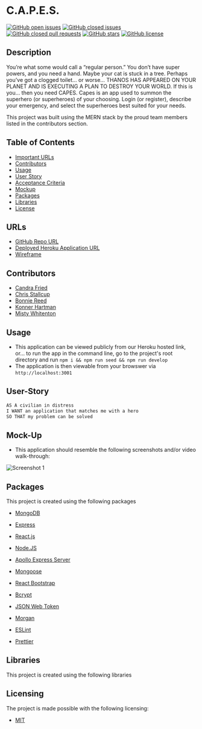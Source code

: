 # C.A.P.E.S.
[![GitHub open issues](https://img.shields.io/github/issues/MrTofuuu/CAPES?style=for-the-badge)](https://github.com/MrTofuuu/CAPES/issues?q=is%3Aopen)
[![GitHub closed issues](https://img.shields.io/github/issues-closed/mrtofuuu/capes?style=for-the-badge)](https://github.com/MrTofuuu/CAPES/issues?q=is%3Aclosed)
[![GitHub closed pull requests](https://img.shields.io/github/issues-pr-closed/mrtofuuu/capes?style=for-the-badge)](https://github.com/MrTofuuu/CAPES/pulls?q=is%3Apr+is%3Aclosed)
[![GitHub stars](https://img.shields.io/github/stars/MrTofuuu/CAPES?style=for-the-badge)](https://github.com/MrTofuuu/CAPES/stargazers)
[![GitHub license](https://img.shields.io/github/license/mrtofuuu/CAPES?style=for-the-badge)](./LICENSE.md)


## Description

You’re what some would call a “regular person.” You don’t have super powers, and you need a hand. Maybe your cat is stuck in a tree. Perhaps you’ve got a clogged toilet… or worse… THANOS HAS APPEARED ON YOUR PLANET AND IS EXECUTING A PLAN TO DESTROY YOUR WORLD. If this is you… then you need CAPES. Capes is an app used to summon the superhero (or superheroes) of your choosing. Login (or register), describe your emergency, and select the superheroes best suited for your needs.

This project was built using the MERN stack by the proud team members listed in the contributors section.

## Table of Contents
- [Important URLs](#urls)
- [Contributors](#contributors)
- [Usage](#usage)
- [User Story](#user-story)
- [Acceptance Criteria](#acceptance-criteria)
- [Mockup](#mock-up)
- [Packages](#packages)
- [Libraries](#libraries)
- [License](#Licensing)

## URLs
- [GitHub Repo URL](https://github.com/MrTofuuu/CAPES)
- [Deployed Heroku Application URL](https://capes-app.herokuapp.com/)
- [Wireframe](https://5bihlr.axshare.com/)

## Contributors
- [Candra Fried](github.com/candracodes)
- [Chris Stallcup](https://github.com/MrTofuuu/)
- [Bonnie Reed](https://github.com/bonniereed)
- [Konner Hartman](https://github.com/konnerhartman)
- [Misty Whitenton](https://github.com/mistwhit)

## Usage
- This application can be viewed publicly from our Heroku hosted link, or... to run the app in the command line, go to the project's root directory and run `npm i && npm run seed && npm run develop` 
- The application is then viewable from your browswer via `http://localhost:3001`

## User-Story
```md
AS A civilian in distress
I WANT an application that matches me with a hero
SO THAT my problem can be solved
```

## Mock-Up
* This application should resemble the following screenshots and/or video walk-through:

![Screenshot 1](./client/assets/screenshot.png)

## Packages
This project is created using the following packages
- [MongoDB](https://www.mongodb.com/)
- [Express](https://mongoosejs.com/docs/)
- [React.js](https://reactjs.org/)
- [Node.JS](https://nodejs.org/en/)

- [Apollo Express Server](https://www.npmjs.com/package/apollo-server-express)
- [Mongoose](https://mongoosejs.com/docs/)
- [React Bootstrap](https://react-bootstrap.github.io/)
- [Bcrypt](https://www.npmjs.com/package/bcrypt)
- [JSON Web Token](https://jwt.io/)
- [Morgan](https://github.com/expressjs/morgan)
- [ESLint](https://eslint.org/docs/user-guide/getting-started)
- [Prettier](https://prettier.io/docs/en/install.html)

## Libraries
This project is created using the following libraries

<!-- Do we still need this license section?  -->

## Licensing
The project is made possible with the following licensing:
- [MIT](license)